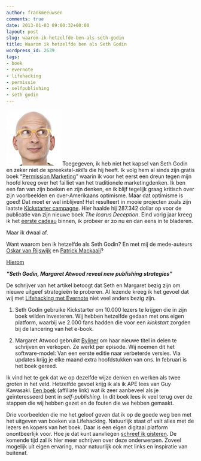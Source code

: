 ```yaml
---
author: frankmeeuwsen
comments: true
date: 2013-01-03 09:00:32+00:00
layout: post
slug: waarom-ik-hetzelfde-ben-als-seth-godin
title: Waarom ik hetzelfde ben als Seth Godin
wordpress_id: 2639
tags:
- boek
- evernote
- lifehacking
- permissie
- selfpublishing
- seth godin
---
```


![sethhead](../images/uploadimages/sethhead-150x150.png)Toegegeven, ik heb niet het kapsel van Seth Godin en zeker niet de spreekstal-_skills_ die hij heeft. Ik volg hem al sinds zijn gratis boek “[Permission Marketing](http://www.sethgodin.com/permission/)” waarin ik voor het eerst een dreun tegen mijn hoofd kreeg over het failliet van het traditionele marketingdenken. Ik ben een fan van zijn boeken en zijn denken, en ik blijf tegelijk graag kritisch over zijn voorbeelden en over-Amerikaans optimisme.
Maar dat optimisme is goed! Dat moet er wel inblijven! Het resulteert in mooie projecten zoals zijn laatste [Kickstarter campagne](http://www.kickstarter.com/projects/297519465/the-icarus-deception-why-make-art-new-from-seth-go). Hier haalde hij 287.342 dollar op voor de publicatie van zijn nieuwe boek _The Icarus Deception_. Eind vorig jaar kreeg ik het [eerste cadeau](/waarom-je-nog-best-boeken-op-papier-kunt-uitgeven-maar/) binnen, ik probeer er zo nu en dan eens in te bladeren.


Maar ik dwaal af.


Want waarom ben ik hetzelfde als Seth Godin? En met mij de mede-auteurs [Oskar van Rijswijk](http://scriptogr.am/ovanrijswijk/) en [Patrick Mackaaij](http://www.eenmanierom.nl/)?

[Hierom](http://www.fiercecontentmanagement.com/story/seth-godin-margaret-atwood-reveal-new-publishing-strategies/2013-01-01)

_**“Seth Godin, Margaret Atwood reveal new publishing strategies”**_

De schrijver van het artikel betoogt dat Seth en Margaret bezig zijn om nieuwe uitgeef strategieën te proberen. Al lezende kreeg ik het gevoel dat wij met [Lifehacking met Evernote](http://ebooks.lifehacking.nl/shop/lifehacking-met-evernote/) niet veel anders bezig zijn.



	
  1. Seth Godin gebruike Kickstarter om 10.000 lezers te krijgen die in zijn boek wilden investeren. Wij hebben hetzelfde gedaan met ons eigen platform, waarbij we 2.000 fans hadden die voor een _kickstart_ zorgden bij de lancering van het e-book.

	
  2. Margaret Atwood gebruikt [Byliner](http://byliner.com/index1) om haar nieuwe titel in delen te schrijven en verkopen. Ze werkt per episode. Wij noemen dit het software-model: Van een eerste editie naar verbeterde versies. Via updates krijg je elke maand extra hoofdstukken van ons. In februari is het boek gereed.


Ik vind het te gek dat we op dezelfde wijze denken en werken als twee groten in het veld. Hetzelfde gevoel krijg ik als ik APE lees van Guy Kawasaki. [Een boek](http://www.amazon.com/gp/product/0988523108/ref=as_li_ss_tl?ie=UTF8&tag=punkeycom-20&linkCode=as2&camp=1789&creative=390957&creativeASIN=0988523108) (affiliate link) wat ik zeer aanbeveel als je geïnteresseerd bent in _self-publishing_. In dit boek lees ik veel terug over de stappen die wij hebben gezet en de fouten die we hebben gemaakt.

Drie voorbeelden die me het geloof geven dat ik op de goede weg ben met het uitgeven van boeken via Lifehacking. Natuurlijk staat of valt alles met de lezers en kopers van het boek. Daar is een eigen digitaal platform onontbeerlijk voor. Hoe je dat kunt aanvliegen [schreef ik gisteren](/een-digitaal-platform-in-drie-delen/). De komende tijd zal ik hier meer schrijven over deze onderwerpen. Zoveel mogelijk uit eigen ervaring, maar natuurlijk ook met links en inspiratie van buitenaf.

